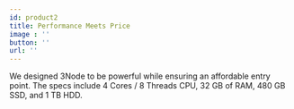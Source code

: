 ```yaml
---
id: product2
title: Performance Meets Price
image : ''
button: ''
url: ''
---
```

We designed 3Node to be powerful while ensuring an affordable entry point. The specs include 4 Cores / 8 Threads CPU, 32 GB of RAM, 480 GB SSD, and 1 TB HDD.
